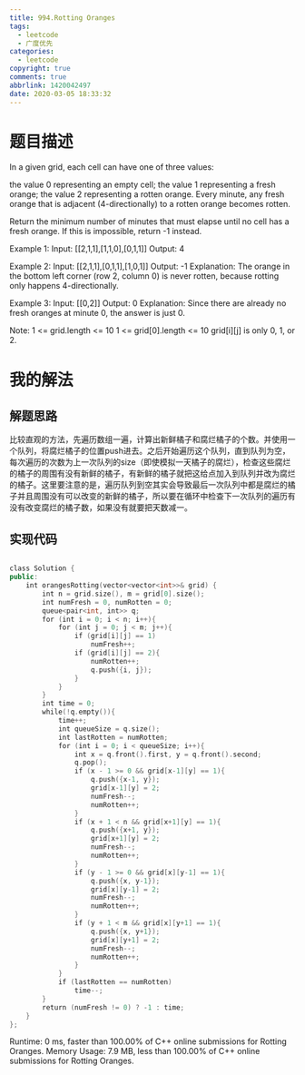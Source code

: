 ```yaml
---
title: 994.Rotting Oranges
tags:
  - leetcode
  - 广度优先
categories:
  - leetcode
copyright: true
comments: true
abbrlink: 1420042497
date: 2020-03-05 18:33:32
---
```

# 题目描述
In a given grid, each cell can have one of three values:

the value 0 representing an empty cell;
the value 1 representing a fresh orange;
the value 2 representing a rotten orange.
Every minute, any fresh orange that is adjacent (4-directionally) to a rotten orange becomes rotten.

Return the minimum number of minutes that must elapse until no cell has a fresh orange.  If this is impossible, return -1 instead.
 
Example 1:
Input: [[2,1,1],[1,1,0],[0,1,1]]
Output: 4

Example 2:
Input: [[2,1,1],[0,1,1],[1,0,1]]
Output: -1
Explanation:  The orange in the bottom left corner (row 2, column 0) is never rotten, because rotting only happens 4-directionally.

Example 3:
Input: [[0,2]]
Output: 0
Explanation:  Since there are already no fresh oranges at minute 0, the answer is just 0.
 

Note:
1 <= grid.length <= 10
1 <= grid[0].length <= 10
grid[i][j] is only 0, 1, or 2.
# 我的解法
## 解题思路
比较直观的方法，先遍历数组一遍，计算出新鲜橘子和腐烂橘子的个数。并使用一个队列，将腐烂橘子的位置push进去。之后开始遍历这个队列，直到队列为空，每次遍历的次数为上一次队列的size（即使模拟一天橘子的腐烂），检查这些腐烂的橘子的周围有没有新鲜的橘子，有新鲜的橘子就把这给点加入到队列并改为腐烂的橘子。这里要注意的是，遍历队列到空其实会导致最后一次队列中都是腐烂的橘子并且周围没有可以改变的新鲜的橘子，所以要在循环中检查下一次队列的遍历有没有改变腐烂的橘子数，如果没有就要把天数减一。
## 实现代码

```C++

class Solution {
public:
    int orangesRotting(vector<vector<int>>& grid) {
        int n = grid.size(), m = grid[0].size();
        int numFresh = 0, numRotten = 0;
        queue<pair<int, int>> q;
        for (int i = 0; i < n; i++){
            for (int j = 0; j < m; j++){
                if (grid[i][j] == 1)
                    numFresh++;
                if (grid[i][j] == 2){
                    numRotten++;
                    q.push({i, j});
                }
            }
        }
        int time = 0;
        while(!q.empty()){
            time++;
            int queueSize = q.size();
            int lastRotten = numRotten;
            for (int i = 0; i < queueSize; i++){
                int x = q.front().first, y = q.front().second;
                q.pop();
                if (x - 1 >= 0 && grid[x-1][y] == 1){
                    q.push({x-1, y});
                    grid[x-1][y] = 2;
                    numFresh--;
                    numRotten++;
                }
                if (x + 1 < n && grid[x+1][y] == 1){
                    q.push({x+1, y});
                    grid[x+1][y] = 2;
                    numFresh--;
                    numRotten++;
                }
                if (y - 1 >= 0 && grid[x][y-1] == 1){
                    q.push({x, y-1});
                    grid[x][y-1] = 2;
                    numFresh--;
                    numRotten++;
                }
                if (y + 1 < m && grid[x][y+1] == 1){
                    q.push({x, y+1});
                    grid[x][y+1] = 2;
                    numFresh--;
                    numRotten++;
                }
            }
            if (lastRotten == numRotten)
                time--;
        }
        return (numFresh != 0) ? -1 : time;
    }
};


```

Runtime: 0 ms, faster than 100.00% of C++ online submissions for Rotting Oranges.
Memory Usage: 7.9 MB, less than 100.00% of C++ online submissions for Rotting Oranges.
